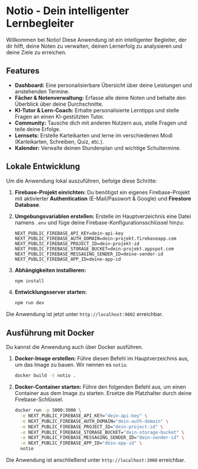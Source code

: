 # Notio - Dein intelligenter Lernbegleiter

Willkommen bei Notio! Diese Anwendung ist ein intelligenter Begleiter, der dir hilft, deine Noten zu verwalten, deinen Lernerfolg zu analysieren und deine Ziele zu erreichen.

## Features

*   **Dashboard:** Eine personalisierbare Übersicht über deine Leistungen und anstehenden Termine.
*   **Fächer & Notenverwaltung:** Erfasse alle deine Noten und behalte den Überblick über deine Durchschnitte.
*   **KI-Tutor & Lern-Coach:** Erhalte personalisierte Lerntipps und stelle Fragen an einen KI-gestützten Tutor.
*   **Community:** Tausche dich mit anderen Nutzern aus, stelle Fragen und teile deine Erfolge.
*   **Lernsets:** Erstelle Karteikarten und lerne im verschiedenen Modi (Karteikarten, Schreiben, Quiz, etc.).
*   **Kalender:** Verwalte deinen Stundenplan und wichtige Schultermine.

## Lokale Entwicklung

Um die Anwendung lokal auszuführen, befolge diese Schritte:

1.  **Firebase-Projekt einrichten:** Du benötigst ein eigenes Firebase-Projekt mit aktivierter **Authentication** (E-Mail/Passwort & Google) und **Firestore Database**.

2.  **Umgebungsvariablen erstellen:** Erstelle im Hauptverzeichnis eine Datei namens `.env` und füge deine Firebase-Konfigurationsschlüssel hinzu:

    ```env
    NEXT_PUBLIC_FIREBASE_API_KEY=dein-api-key
    NEXT_PUBLIC_FIREBASE_AUTH_DOMAIN=dein-projekt.firebaseapp.com
    NEXT_PUBLIC_FIREBASE_PROJECT_ID=dein-projekt-id
    NEXT_PUBLIC_FIREBASE_STORAGE_BUCKET=dein-projekt.appspot.com
    NEXT_PUBLIC_FIREBASE_MESSAGING_SENDER_ID=deine-sender-id
    NEXT_PUBLIC_FIREBASE_APP_ID=deine-app-id
    ```

3.  **Abhängigkeiten installieren:**
    ```bash
    npm install
    ```

4.  **Entwicklungsserver starten:**
    ```bash
    npm run dev
    ```

Die Anwendung ist jetzt unter `http://localhost:9002` erreichbar.

## Ausführung mit Docker

Du kannst die Anwendung auch über Docker ausführen.

1.  **Docker-Image erstellen:** Führe diesen Befehl im Hauptverzeichnis aus, um das Image zu bauen. Wir nennen es `notio`.
    ```bash
    docker build -t notio .
    ```

2.  **Docker-Container starten:** Führe den folgenden Befehl aus, um einen Container aus dem Image zu starten. Ersetze die Platzhalter durch deine Firebase-Schlüssel.
    ```bash
    docker run -p 3000:3000 \
      -e NEXT_PUBLIC_FIREBASE_API_KEY="dein-api-key" \
      -e NEXT_PUBLIC_FIREBASE_AUTH_DOMAIN="dein-auth-domain" \
      -e NEXT_PUBLIC_FIREBASE_PROJECT_ID="dein-project-id" \
      -e NEXT_PUBLIC_FIREBASE_STORAGE_BUCKET="dein-storage-bucket" \
      -e NEXT_PUBLIC_FIREBASE_MESSAGING_SENDER_ID="dein-sender-id" \
      -e NEXT_PUBLIC_FIREBASE_APP_ID="dein-app-id" \
      notio
    ```

Die Anwendung ist anschließend unter `http://localhost:3000` erreichbar.
